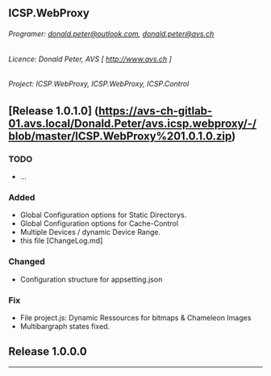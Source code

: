 ## ICSP.WebProxy

###### Programer: donald.peter@outlook.com, donald.peter@avs.ch
###### Licence: Donald Peter, AVS [ http://www.avs.ch ]
###### Project: ICSP.WebProxy, ICSP.WebProxy, ICSP.Control

## [Release 1.0.1.0] (https://avs-ch-gitlab-01.avs.local/Donald.Peter/avs.icsp.webproxy/-/blob/master/ICSP.WebProxy%201.0.1.0.zip)
### TODO
- ...

### Added
- Global Configuration options for Static Directorys.
- Global Configuration options for Cache-Control
- Multiple Devices / dynamic Device Range.
- this file [ChangeLog.md]

### Changed
- Configuration structure for appsetting.json

### Fix
- File project.js: Dynamic Ressources for bitmaps & Chameleon Images
- Multibargraph states fixed.

## Release 1.0.0.0
--- 
